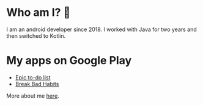 # Who am I? 👋
I am an android developer since 2018. 
I worked with Java for two years and then switched to Kotlin.

# My apps on Google Play
- [Epic to-do list](https://play.google.com/store/apps/details?id=kolmachikhin.alexander.epicto_dolist)
- [Break Bad Habits](https://play.google.com/store/apps/details?id=kolmachikhin.alexander.breakbadhabits)

More about me [here](https://alexander-kolmachikhin.github.io/).
